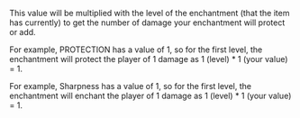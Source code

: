 This value will be multiplied with the level of the enchantment (that the item has currently) 
to get the number of damage your enchantment will protect or add.

For example, PROTECTION has a value of 1, so for the first level, the enchantment will 
protect the player of 1 damage as 1 (level) * 1 (your value) = 1.

For example, Sharpness has a value of 1, so for the first level, the enchantment will
enchant the player of 1 damage as 1 (level) * 1 (your value) = 1.